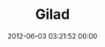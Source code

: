 ---
title: "Gilad"
date: 2012-06-03 03:21:52 00:00
permalink: /ggafni
twitter: ""
likes: [67]
id: 839
gravatar: "http://www.gravatar.com/avatar/1f65b922c743d7a472cd786f13f7bc12"
---